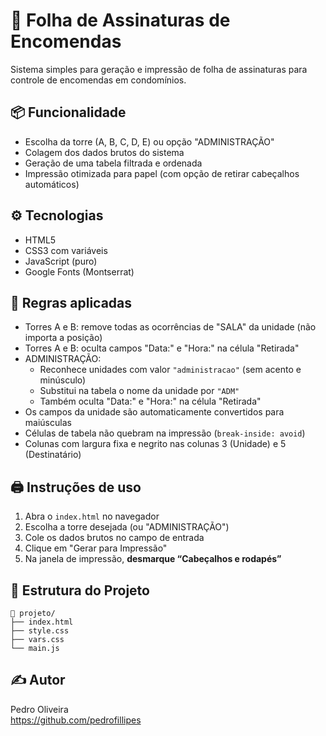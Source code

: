 # 📝 Folha de Assinaturas de Encomendas

Sistema simples para geração e impressão de folha de assinaturas para controle de encomendas em condomínios.

## 📦 Funcionalidade

- Escolha da torre (A, B, C, D, E) ou opção "ADMINISTRAÇÃO"
- Colagem dos dados brutos do sistema
- Geração de uma tabela filtrada e ordenada
- Impressão otimizada para papel (com opção de retirar cabeçalhos automáticos)

## ⚙️ Tecnologias

- HTML5
- CSS3 com variáveis
- JavaScript (puro)
- Google Fonts (Montserrat)

## 🧠 Regras aplicadas

- Torres A e B: remove todas as ocorrências de "SALA" da unidade (não importa a posição)
- Torres A e B: oculta campos "Data:" e "Hora:" na célula "Retirada"
- ADMINISTRAÇÃO:
  - Reconhece unidades com valor `"administracao"` (sem acento e minúsculo)
  - Substitui na tabela o nome da unidade por `"ADM"`
  - Também oculta "Data:" e "Hora:" na célula "Retirada"
- Os campos da unidade são automaticamente convertidos para maiúsculas
- Células de tabela não quebram na impressão (`break-inside: avoid`)
- Colunas com largura fixa e negrito nas colunas 3 (Unidade) e 5 (Destinatário)

## 🖨️ Instruções de uso

1. Abra o `index.html` no navegador
2. Escolha a torre desejada (ou "ADMINISTRAÇÃO")
3. Cole os dados brutos no campo de entrada
4. Clique em "Gerar para Impressão"
5. Na janela de impressão, **desmarque “Cabeçalhos e rodapés”**

## 📁 Estrutura do Projeto

```
📁 projeto/
├── index.html
├── style.css
├── vars.css
└── main.js
```

## ✍️ Autor

Pedro Oliveira  
https://github.com/pedrofillipes
